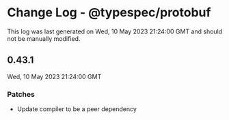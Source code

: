 # Change Log - @typespec/protobuf

This log was last generated on Wed, 10 May 2023 21:24:00 GMT and should not be manually modified.

## 0.43.1
Wed, 10 May 2023 21:24:00 GMT

### Patches

- Update compiler to be a peer dependency

